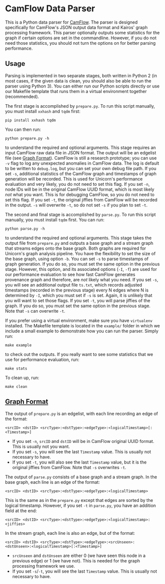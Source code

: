 # CamFlow Data Parser
This is a Python data parser for [CamFlow](https://camflow.org).
The parser is designed specifically for CamFlow's JSON output data format and Kairos' graph processing framework.
This parser optionally outputs some statistics for the graph if certain options are set in the commandline.
However, if you do not need those statistics, you should not turn the options on for better parsing performance.

## Usage
Parsing is implemented in two separate stages, both written in Python 2 (in most cases, if the given data is clean, you should also be able to run the parser using Python 3).
You can either run our Python scripts directly or use our Makefile template that runs them in a virtual environment together (recommended).

The first stage is accomplished by `prepare.py`. To run this script manually, you must install `xxhash` and `tqdm` first:
```
pip install xxhash tqdm
```
You can then run:
```
python prepare.py -h
```
to understand the required and optional arguments.
This stage requires an input CamFlow raw data file in JSON format.
The output will be an edgelist file (see [Graph Format](#graph-format)).
CamFlow is still a research prototype; you can use `-v` flag to log any unexpected anomalies in CamFlow data. 
The log is default to be written to `debug.log`, but you can set your own debug file path.
If you set `-s`, additional statistics of the CamFlow graph and timestamps of graph generation will be recorded.
This is used for Unicorn's performance evaluation and very likely, you do not need to set this flag.
If you set `-n`, node IDs will be in the original CamFlow UUID format, which is most likely *not* what you want. This is for debugging CamFlow, so you do not need to set this flag.
If you set `-t`, the original jiffies from CamFlow will be recorded in the output. `-s` will overwrite `-t`, so do not set `-s` if you plan to set `-t`.

The second and final stage is accomplished by `parse.py`.
To run this script manually, you must install `tqdm` first.
You can run:
```
python parse.py -h
```
to understand the required and optional arguments.
This stage takes the output file from `prepare.py` and outputs a base graph and a stream graph that streams edges onto the base graph.
Both graphs are required for Unicorn's graph analysis pipeline.
You have the flexibility to set the size of the base graph, using option `-b`.
You can set `-s` to parse timestamps of graph generation. If you do so, you must set the same option in the previous stage.
However, this option, and its associated options (`-I`, `-f`) are used for our performance evaluation to see how fast CamFlow generates provenance graph and therefore, are *not* likely what you need.
If you set `-s`, you will see an additional output file `ts.txt`, which records adjusted timestamps (recorded in the previous stage) every N edges where N is determined by `-I`, which you must set if `-s` is set.
Again, it is unlikely that you will want to set those flags.
If you set `-t`, you will parse jiffies of the graph. If you do so, you must set the same option in the previous stage. Note that `-s` can overwrite `-t`.

If you prefer using a virtual environment, make sure you have `virtualenv` installed.
The Makefile template is located in the `example/` folder in which we include a small example to demonstrate how you can run the parser.
Simply run:
```
make example
```
to check out the outputs.
If you really want to see some statistics that we use for performance evaluation, run:
```
make stats
```
To clean up, run:
```
make clean
```

## [Graph Format](#graph-format)
The output of `prepare.py` is an edgelist, with each line recording an edge of the format:
```
<srcID>	<dstID>	<srcType>:<dstType>:<edgeType>:<logicalTimestamp>[:<Timestamp>]
```
* If you set `-n`, `srcID` and `dstID` will be in CamFlow original UUID format. This is usually not you want.
* If you set `-s`, you will see the last `Timestamp` value. This is usually not necessary to have.
* If you set `-t`, you will also see the last `Timestamp` value, but it is the original jiffies from CamFlow. Note that `-s` overwrites `-t`.

The output of `parse.py` consists of a base graph and a stream graph.
In the base graph, each line is an edge of the format:
```
<srcID> <dstID> <srcType>:<dstType>:<edgeType>:<logicalTimestamp>
```
This is the same as in the `prepare.py` except that edges are sorted by the logical timestamp.
However, if you set `-t` in `parse.py`, you have an addition field at the end:
```
<srcID> <dstID> <srcType>:<dstType>:<edgeType>:<logicalTimestamp>:<jiffies>
```

In the stream graph, each line is also an edge, but of the format:
```
<srcID> <dstID> <srcType>:<dstType>:<edgeType>:<srcUnseen>:<dstUnseen>:<logicalTimestamp>[:<Timestamp>]
```
* `srcUnseen` and `dstUnseen` are either 0 (we have seen this node in a previous edge) or 1 (we have not). This is needed for the graph processing framework we use.
* If you set `-s`/`-t`, you will see the last `Timestamp` value. This is usually not necessary to have.
